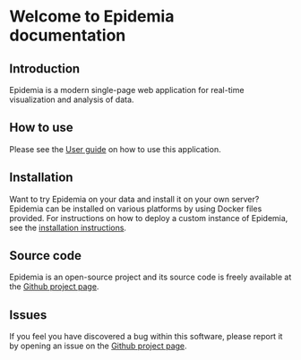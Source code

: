 # Welcome to Epidemia documentation

## Introduction
Epidemia is a modern single-page web application for real-time visualization and analysis of data.

## How to use
Please see the [User guide](userguide.md) on how to use this application.

## Installation
Want to try Epidemia on your data and install it on your own server? Epidemia can be installed on various platforms by using Docker files provided. For instructions on how to deploy a custom instance of Epidemia, see the [installation instructions](installation.md).

## Source code
Epidemia is an open-source project and its source code is freely available at the [Github project page](http://github.com/amergin/epidemia).

## Issues
If you feel you have discovered a bug within this software, please report it by opening an issue on the [Github project page](http://github.com/amergin/epidemia/issues).